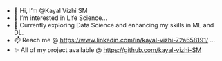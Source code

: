 - 👋 Hi, I’m @Kayal Vizhi SM
- 👀 I’m interested in Life Science...
- 🌱 Currently exploring Data Science and enhancing my skills in ML and DL.
- 📫 Reach me @ https://www.linkedin.com/in/kayal-vizhi-72a658191/ ...
- ✨ All of my project available @ https://github.com/kayal-vizhi-SM



<!---
kayal-vizhi-SM/kayal-vizhi-SM is a ✨ special ✨ repository because its `README.md` (this file) appears on your GitHub profile.
You can click the Preview link to take a look at your changes.
--->
